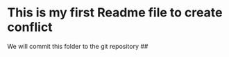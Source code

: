 # This is my first Readme file to create conflict
We will commit this folder to the git repository ##